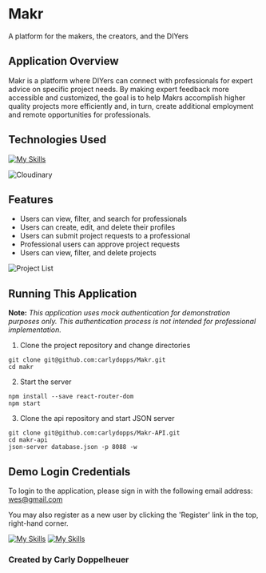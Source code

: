 # Makr

A platform for the makers, the creators, and the DIYers

## Application Overview

Makr is a platform where DIYers can connect with professionals for expert advice on specific project needs. By making expert feedback more accessible and customized, the goal is to help Makrs accomplish higher quality projects more efficiently and, in turn, create additional employment and remote opportunities for professionals. 

## Technologies Used
[![My Skills](https://skills.thijs.gg/icons?i=js,react,html,css,git)](https://skills.thijs.gg)

![Cloudinary](https://res.cloudinary.com/dupram4w7/image/upload/v1668534325/Screen_Shot_2022-11-15_at_11.43.47_AM_ozrpxh.png)

## Features

- Users can view, filter, and search for professionals
- Users can create, edit, and delete their profiles
- Users can submit project requests to a professional
- Professional users can approve project requests
- Users can view, filter, and delete projects

![Project List](https://res.cloudinary.com/dupram4w7/image/upload/v1668530749/Screen_Shot_2022-11-15_at_10.36.44_AM_naitem.png)

## Running This Application

**Note:** *This application uses mock authentication for demonstration purposes only. This authentication process is not intended for professional implementation.*

1. Clone the project repository and change directories

```
git clone git@github.com:carlydopps/Makr.git
cd makr
```

2. Start the server

```
npm install --save react-router-dom
npm start
```

3. Clone the api repository and start JSON server

```
git clone git@github.com:carlydopps/Makr-API.git
cd makr-api
json-server database.json -p 8088 -w
```

## Demo Login Credentials

To login to the application, please sign in with the following email address: wes@gmail.com

You may also register as a new user by clicking the 'Register' link in the top, right-hand corner.




[![My Skills](https://skillicons.dev/icons?i=github)](https://github.com/carlydopps) [![My Skills](https://skillicons.dev/icons?i=linkedin)](https://www.linkedin.com/in/carlydoppelheuer/)
### Created by Carly Doppelheuer
